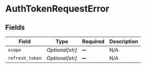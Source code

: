 # AuthTokenRequestError


## Fields

| Field              | Type               | Required           | Description        |
| ------------------ | ------------------ | ------------------ | ------------------ |
| `scope`            | *Optional[str]*    | :heavy_minus_sign: | N/A                |
| `refresh_token`    | *Optional[str]*    | :heavy_minus_sign: | N/A                |